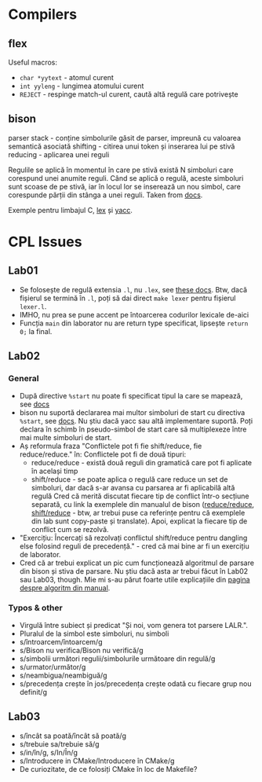 Compilers
=========

## flex

Useful macros:
* `char *yytext` - atomul curent
* `int yyleng` - lungimea atomului curent
* `REJECT` - respinge match-ul curent, caută altă regulă care potrivește


## bison

parser stack - conține simbolurile găsit de parser, impreună cu valoarea semantică asociată
shifting - citirea unui token și inserarea lui pe stivă
reducing - aplicarea unei reguli

Regulile se aplică în momentul în care pe stivă există N simboluri care corespund unei anumite
reguli. Când se aplică o regulă, aceste simboluri sunt scoase de pe stivă, iar în locul lor se
inserează un nou simbol, care corespunde părții din stânga a unei reguli. Taken from [docs][1].


Exemple pentru limbajul C, [lex][2] și [yacc][3].


CPL Issues
==========

## Lab01
* Se folosește de regulă extensia `.l`, nu `.lex`, see [these docs][4]. Btw, dacă fișierul se
termină în `.l`, poți să dai direct `make lexer` pentru fișierul `lexer.l`.
* IMHO, nu prea se pune accent pe întoarcerea codurilor lexicale de-aici
* Funcția `main` din laborator nu are return type specificat, lipsește `return 0;` la final.

## Lab02

### General
* După directive `%start` nu poate fi specificat tipul la care se mapează, see [docs][5]
* bison nu suportă declararea mai multor simboluri de start cu directiva `%start`, see [docs][6].
  Nu știu dacă yacc sau altă implementare suportă. Poți declara în schimb în pseudo-simbol de
  start care să multiplexeze între mai multe simboluri de start.
* Aș reformula fraza "Conflictele pot fi fie shift/reduce, fie reduce/reduce." în:
  Conflictele pot fi de două tipuri:
    - reduce/reduce - există două reguli din gramatică care pot fi aplicate în același timp
    - shift/reduce - se poate aplica o regulă care reduce un set de simboluri, dar dacă s-ar avansa
      cu parsarea ar fi aplicabilă altă regulă
  Cred că merită discutat fiecare tip de conflict într-o secțiune separată, cu link la exemplele din
  manualul de bison ([reduce/reduce][7], [shift/reduce][8] - btw, ar trebui puse ca referințe
  pentru că exemplele din lab sunt copy-paste și translate). Apoi, explicat la fiecare tip de
  conflict cum se rezolvă.
* "Exercițiu: Încercați să rezolvați conflictul shift/reduce pentru dangling else folosind reguli
  de precedență." - cred că mai bine ar fi un exercițiu de laborator.
* Cred că ar trebui explicat un pic cum funcționează algoritmul de parsare din bison și stiva de
  parsare. Nu știu dacă asta ar trebui făcut în Lab02 sau Lab03, though. Mie mi s-au părut foarte
  utile explicațiile din [pagina despre algoritm din manual][1].

### Typos & other
* Virgulă între subiect și predicat "Și noi, vom genera tot parsere LALR.".
* Pluralul de la simbol este simboluri, nu simboli
* s/întroarcem/întoarcem/g
* s/Bison nu verifica/Bison nu verifică/g
* s/simbolii următori regulii/simbolurile următoare din regulă/g
* s/urmator/următor/g
* s/neambigua/neambiguă/g
* s/precedența crește în jos/precedența crește odată cu fiecare grup nou definit/g

## Lab03

* s/încât sa poată/încât să poată/g
* s/trebuie sa/trebuie să/g
* s/in/în/g, s/In/În/g
* s/Introducere in CMake/Introducere în CMake/g
* De curiozitate, de ce folosiți CMake în loc de Makefile?


[1]: https://www.gnu.org/software/bison/manual/html_node/Algorithm.html#Algorithm
[2]: http://www.lysator.liu.se/c/ANSI-C-grammar-y.html
[3]: http://www.lysator.liu.se/c/ANSI-C-grammar-l.html
[4]: http://pubs.opengroup.org/onlinepubs/009695399/utilities/make.html
[5]: http://dinosaur.compilertools.net/bison/bison_6.html#SEC55]
[6]: https://www.gnu.org/software/bison/manual/html_node/Multiple-start_002dsymbols.html
[7]: https://www.gnu.org/software/bison/manual/html_node/Reduce_002fReduce.html
[8]: https://www.gnu.org/software/bison/manual/html_node/Shift_002fReduce.html
